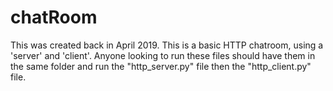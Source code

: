 # chatRoom
This was created back in April 2019.
This is a basic HTTP chatroom, using a 'server' and 'client'.
Anyone looking to run these files should have them in the same folder and run the "http_server.py" file then the "http_client.py" file.
